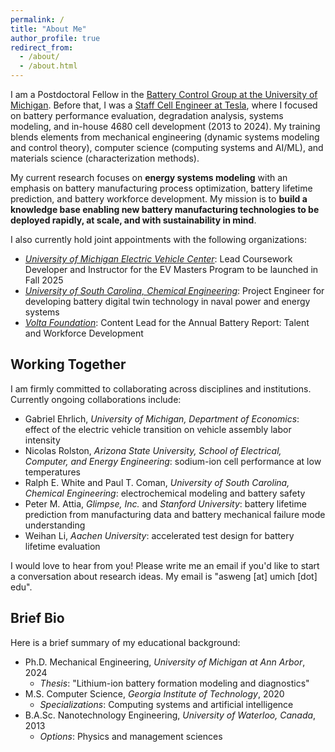 ```yaml
---
permalink: /
title: "About Me"
author_profile: true
redirect_from: 
  - /about/
  - /about.html
---
```


I am a Postdoctoral Fellow in the [Battery Control Group at the University of Michigan](https://batterycontrolgroup.engin.umich.edu/). Before that, I was a [Staff Cell Engineer at Tesla](https://www.linkedin.com/in/wengandrew/), where I focused on battery performance evaluation, degradation analysis, systems modeling, and in-house 4680 cell development (2013 to 2024). My training blends elements from mechanical engineering (dynamic systems modeling and control theory), computer science (computing systems and AI/ML), and materials science (characterization methods).

My current research focuses on **energy systems modeling** with an emphasis on battery manufacturing process optimization, battery lifetime prediction, and battery workforce development. My mission is to **build a knowledge base enabling new battery manufacturing technologies to be deployed rapidly, at scale, and with sustainability in mind**.

I also currently hold joint appointments with the following organizations:
- [_University of Michigan Electric Vehicle Center_](https://evc.engin.umich.edu/): Lead Coursework Developer and Instructor for the EV Masters Program to be launched in Fall 2025
- [_University of South Carolina, Chemical Engineering_](https://sc.edu/study/colleges_schools/engineering_and_computing/news_events/news/2022/dougal_10_million_navy_research.php): Project Engineer for developing battery digital twin technology in naval power and energy systems 
- [_Volta Foundation_](https://volta.foundation/battery-report): Content Lead for the Annual Battery Report: Talent and Workforce Development

## Working Together

I am firmly committed to collaborating across disciplines and institutions. Currently ongoing collaborations include:

- Gabriel Ehrlich, *University of Michigan, Department of Economics*: effect of the electric vehicle transition on vehicle assembly labor intensity
- Nicolas Rolston, *Arizona State University, School of Electrical, Computer, and Energy Engineering*: sodium-ion cell performance at low temperatures
- Ralph E. White and Paul T. Coman, *University of South Carolina, Chemical Engineering*: electrochemical modeling and battery safety
- Peter M. Attia, *Glimpse, Inc.* and *Stanford University*: battery lifetime prediction from manufacturing data and battery mechanical failure mode understanding
- Weihan Li, *Aachen University*: accelerated test design for battery lifetime evaluation

I would love to hear from you! Please write me an email if you'd like to start a conversation about research ideas. My email is "asweng [at] umich [dot] edu".

## Brief Bio

Here is a brief summary of my educational background:

- Ph.D. Mechanical Engineering, *University of Michigan at Ann Arbor*, 2024
  - *Thesis*: "Lithium-ion battery formation modeling and diagnostics"
- M.S. Computer Science, *Georgia Institute of Technology*, 2020
  - *Specializations*: Computing systems and artificial intelligence
- B.A.Sc. Nanotechnology Engineering, *University of Waterloo, Canada*, 2013
  - *Options*: Physics and management sciences 